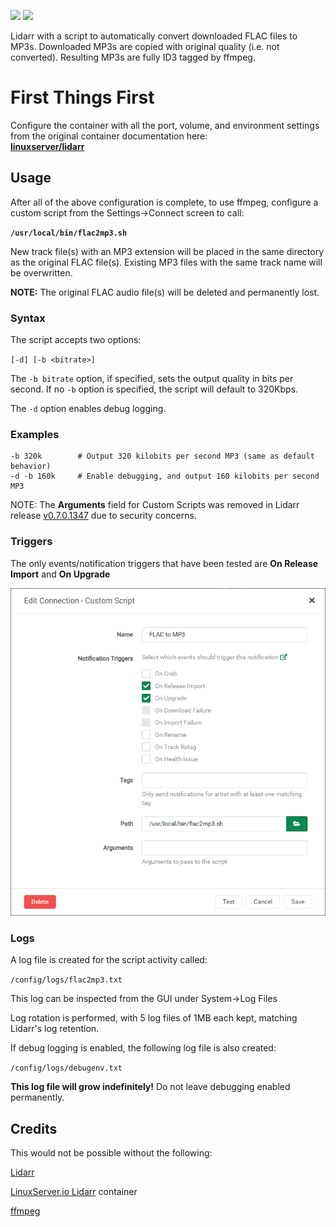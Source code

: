 [![](https://images.microbadger.com/badges/image/thecaptain989/lidarr.svg)](https://microbadger.com/images/thecaptain989/lidarr "Get your own image badge on microbadger.com")
[![](https://images.microbadger.com/badges/version/thecaptain989/lidarr.svg)](https://microbadger.com/images/thecaptain989/lidarr "Get your own version badge on microbadger.com")

Lidarr with a script to automatically convert downloaded FLAC files to MP3s. Downloaded MP3s are copied with original quality (i.e. not converted). Resulting MP3s are fully ID3 tagged by ffmpeg.

# First Things First
Configure the container with all the port, volume, and environment settings from the original container documentation here:  
**[linuxserver/lidarr](https://hub.docker.com/r/linuxserver/lidarr "Docker container")**

## Usage
After all of the above configuration is complete, to use ffmpeg, configure a custom script from the Settings->Connect screen to call:

**`/usr/local/bin/flac2mp3.sh`**

New track file(s) with an MP3 extension will be placed in the same directory as the original FLAC file(s). Existing MP3 files with the same track name will be overwritten.

**NOTE:** The original FLAC audio file(s) will be deleted and permanently lost.

### Syntax
The script accepts two options:

`[-d] [-b <bitrate>]`

The `-b bitrate` option, if specified, sets the output quality in bits per second.  If no `-b` option is specified, the script will default to 320Kbps.

The `-d` option enables debug logging.

### Examples
    -b 320k        # Output 320 kilobits per second MP3 (same as default behavior)
    -d -b 160k     # Enable debugging, and output 160 kilobits per second MP3

   NOTE: The **Arguments** field for Custom Scripts was removed in Lidarr release [v0.7.0.1347](https://github.com/lidarr/Lidarr/commit/b9d240924f8965ebb2c5e307e36b810ae076101e "Lidarr commit notes") due to security concerns.

### Triggers
The only events/notification triggers that have been tested are **On Release Import** and **On Upgrade**

![lidarr-flac2mp3](https://raw.githubusercontent.com/TheCaptain989/lidarr-flac2mp3/master/images/flac2mp3.png "Lidarr Custom Script dialog")

### Logs
A log file is created for the script activity called:

`/config/logs/flac2mp3.txt`

This log can be inspected from the GUI under System->Log Files

Log rotation is performed, with 5 log files of 1MB each kept, matching Lidarr's log retention.

If debug logging is enabled, the following log file is also created:

`/config/logs/debugenv.txt`

**This log file will grow indefinitely!** Do not leave debugging enabled permanently.

## Credits
This would not be possible without the following:

[Lidarr](https://lidarr.audio/ "Lidarr homepage")

[LinuxServer.io Lidarr](https://hub.docker.com/r/linuxserver/lidarr "Docker container") container

[ffmpeg](https://ffmpeg.org/ "FFMpeg homepage")
